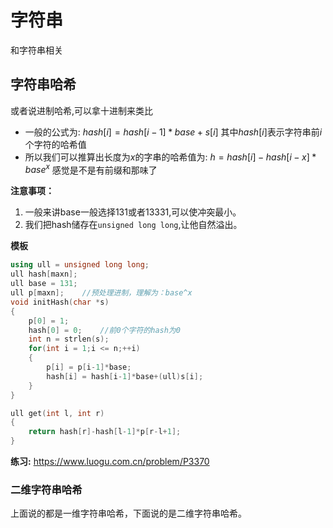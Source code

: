 # 字符串
和字符串相关

## 字符串哈希
或者说进制哈希,可以拿十进制来类比
- 一般的公式为:
$hash[i] = hash[i-1]*base+s[i]$
其中$hash[i]$表示字符串前$i$个字符的哈希值
- 所以我们可以推算出长度为$x$的字串的哈希值为:
$h = hash[i]-hash[i-x]*base^x$
感觉是不是有前缀和那味了

**注意事项：**
1. 一般来讲base一般选择$131$或者$13331$,可以使冲突最小。
2. 我们把hash储存在`unsigned long long`,让他自然溢出。

**模板**
```c++
using ull = unsigned long long;
ull hash[maxn];
ull base = 131;
ull p[maxn];    //预处理进制，理解为：base^x
void initHash(char *s)
{
    p[0] = 1;
    hash[0] = 0;    //前0个字符的hash为0
    int n = strlen(s);
    for(int i = 1;i <= n;++i)
    {
        p[i] = p[i-1]*base;
        hash[i] = hash[i-1]*base+(ull)s[i];
    }
}

ull get(int l, int r)
{
    return hash[r]-hash[l-1]*p[r-l+1];
}
```
**练习:**
https://www.luogu.com.cn/problem/P3370

### 二维字符串哈希
上面说的都是一维字符串哈希，下面说的是二维字符串哈希。

